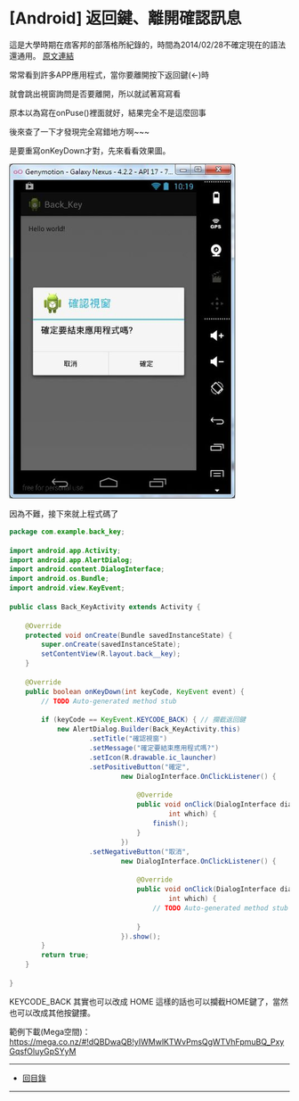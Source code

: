 # [Android] 返回鍵、離開確認訊息

這是大學時期在痞客邦的部落格所紀錄的，時間為2014/02/28不確定現在的語法還通用。
[原文連結](http://aven725.pixnet.net/blog/post/87074882)

常常看到許多APP應用程式，當你要離開按下返回鍵(<-)時

就會跳出視窗詢問是否要離開，所以就試著寫寫看

原本以為寫在onPuse()裡面就好，結果完全不是這麼回事

後來查了一下才發現完全寫錯地方啊~~~

是要重寫onKeyDown才對，先來看看效果圖。

![image](https://raw.githubusercontent.com/aven725/aven725.github.io/master/image/Android/image001.jpg)

因為不難，接下來就上程式碼了

```java
package com.example.back_key;
 
import android.app.Activity;
import android.app.AlertDialog;
import android.content.DialogInterface;
import android.os.Bundle;
import android.view.KeyEvent;
 
public class Back_KeyActivity extends Activity {
 
    @Override
    protected void onCreate(Bundle savedInstanceState) {
        super.onCreate(savedInstanceState);
        setContentView(R.layout.back__key);
    }
 
    @Override
    public boolean onKeyDown(int keyCode, KeyEvent event) {
        // TODO Auto-generated method stub
 
        if (keyCode == KeyEvent.KEYCODE_BACK) { // 攔截返回鍵
            new AlertDialog.Builder(Back_KeyActivity.this)
                    .setTitle("確認視窗")
                    .setMessage("確定要結束應用程式嗎?")
                    .setIcon(R.drawable.ic_launcher)
                    .setPositiveButton("確定",
                            new DialogInterface.OnClickListener() {
 
                                @Override
                                public void onClick(DialogInterface dialog,
                                        int which) {
                                    finish();
                                }
                            })
                    .setNegativeButton("取消",
                            new DialogInterface.OnClickListener() {
 
                                @Override
                                public void onClick(DialogInterface dialog,
                                        int which) {
                                    // TODO Auto-generated method stub
 
                                }
                            }).show();
        }
        return true;
    }
 
}
```

KEYCODE_BACK 其實也可以改成 HOME 這樣的話也可以攔截HOME鍵了，當然也可以改成其他按鍵摟。

範例下載(Mega空間)：
https://mega.co.nz/#!dQBDwaQB!yIWMwlKTWvPmsQgWTVhFpmuBQ_PxyGqsfOluyGpSYyM

-------
* [回目錄](../README.md)

-------